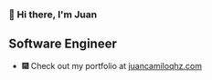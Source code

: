### 👋 Hi there, I'm Juan

## Software Engineer

- 🎆 Check out my portfolio at [juancamiloqhz.com](https://juancamiloqhz.com)

<!--
**juancamiloqhz/juancamiloqhz** is a ✨ _special_ ✨ repository because its `README.md` (this file) appears on your GitHub profile.

Here are some ideas to get you started:

- 🔭 I’m currently working on ...
- 🌱 I’m currently learning ...
- 👯 I’m looking to collaborate on ...
- 🤔 I’m looking for help with ...
- 💬 Ask me about ...
- 📫 How to reach me: ...
- 😄 Pronouns: ...
- ⚡ Fun fact: ...
-->
